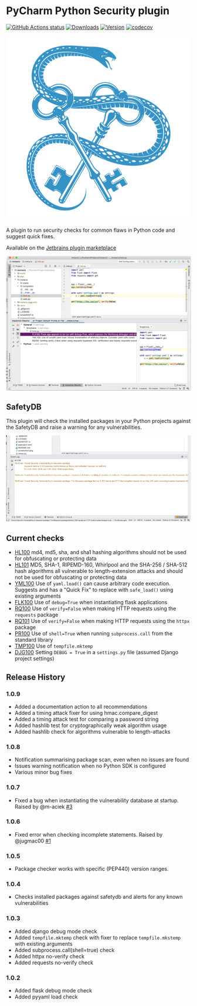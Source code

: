 # PyCharm Python Security plugin

<a href="https://github.com/tonybaloney/pycharm-security"><img alt="GitHub Actions status" src="https://github.com/tonybaloney/pycharm-security/workflows/CI/badge.svg"></a>
[![Downloads](https://img.shields.io/jetbrains/plugin/v/13609-python-security.svg)](https://plugins.jetbrains.com/plugin/13609-python-security)
[![Version](https://img.shields.io/jetbrains/plugin/d/13609-python-security.svg)](https://plugins.jetbrains.com/plugin/13609-python-security)
[![codecov](https://codecov.io/gh/tonybaloney/pycharm-security/branch/master/graph/badge.svg)](https://codecov.io/gh/tonybaloney/pycharm-security)

![](src/main/resources/META-INF/pluginIcon.svg)

A plugin to run security checks for common flaws in Python code and suggest quick fixes.

Available on the [Jetbrains plugin marketplace](https://plugins.jetbrains.com/plugin/13609-python-security)

![](src/main/resources/META-INF/screenshot.png)

## SafetyDB

This plugin will check the installed packages in your Python projects against the SafetyDB and raise a warning for any vulnerabilities.

![](src/main/resources/META-INF/safetydb-screenshot.png)

## Current checks

* [HL100](doc/checks/HL100.md) md4, md5, sha, and sha1 hashing algorithms should not be used for obfuscating or protecting data
* [HL101](doc/checks/HL101.md) MD5, SHA-1, RIPEMD-160, Whirlpool and the SHA-256 / SHA-512 hash algorithms all vulnerable to length-extension attacks and should not be used for obfuscating or protecting data
* [YML100](doc/checks/YML100.md) Use of `yaml.load()` can cause arbitrary code execution. Suggests and has a "Quick Fix" to replace with `safe_load()` using existing arguments
* [FLK100](doc/checks/FLK100.md) Use of `debug=True` when instantiating flask applications
* [RQ100](doc/checks/RQ100.md) Use of `verify=False` when making HTTP requests using the `requests` package
* [RQ101](doc/checks/RQ101.md) Use of `verify=False` when making HTTP requests using the `httpx` package
* [PR100](doc/checks/PR100.md) Use of `shell=True` when running `subprocess.call` from the standard library
* [TMP100](doc/checks/TMP100.md) Use of `tempfile.mktemp`
* [DJG100](doc/checks/DJG100.md) Setting `DEBUG = True` in a `settings.py` file (assumed Django project settings)

## Release History

### 1.0.9

* Added a documentation action to all recommendations
* Added a timing attack fixer for using hmac.compare_digest
* Added a timing attack test for comparing a password string
* Added hashlib test for cryptographically weak algorithm usage
* Added hashlib check for algorithms vulnerable to length-attacks

### 1.0.8 

* Notification summarising package scan, even when no issues are found
* Issues warning notification when no Python SDK is configured
* Various minor bug fixes

### 1.0.7

* Fixed a bug when instantiating the vulnerability database at startup. Raised by @m-aciek [#3](https://github.com/tonybaloney/pycharm-security/issues/3)

### 1.0.6 

* Fixed error when checking incomplete statements. Raised by @jugmac00 [#1](https://github.com/tonybaloney/pycharm-security/issues/1)

### 1.0.5

* Package checker works with specific (PEP440) version ranges.

### 1.0.4

* Checks installed packages against safetydb and alerts for any known vulnerabilities

### 1.0.3

* Added django debug mode check
* Added `tempfile.mktemp` check with fixer to replace `tempfile.mkstemp` with existing arguments
* Added subprocess.call(shell=true) check
* Added httpx no-verify check
* Added requests no-verify check

### 1.0.2

* Added flask debug mode check
* Added pyyaml load check

